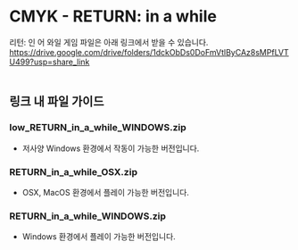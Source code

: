 # CMYK - RETURN: in a while

리턴: 인 어 와일 게임 파일은 아래 링크에서 받을 수 있습니다. </br>
https://drive.google.com/drive/folders/1dckObDs0DoFmVtlByCAz8sMPfLVTU499?usp=share_link
<br><br>
## 링크 내 파일 가이드<br>
### low_RETURN_in_a_while_WINDOWS.zip<br>
- 저사양 Windows 환경에서 작동이 가능한 버전입니다. <br>
### RETURN_in_a_while_OSX.zip<br>
- OSX, MacOS 환경에서 플레이 가능한 버전입니다. <br>
### RETURN_in_a_while_WINDOWS.zip<br>
- Windows 환경에서 플레이 가능한 버전입니다. <br>
